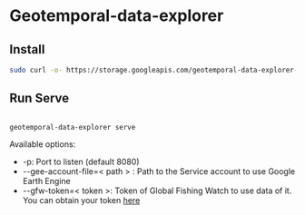 # Geotemporal-data-explorer

## Install

```bash
sudo curl -o- https://storage.googleapis.com/geotemporal-data-explorer-releases/install-last.sh | sudo bash
```

## Run Serve

```

geotemporal-data-explorer serve

````

Available options:

* -p: Port to listen (default 8080)
* --gee-account-file=< path > : Path to the Service account to use Google Earth Engine
* --gfw-token=< token >: Token of Global Fishing Watch to use data of it. You can obtain your token [here](https://globalfishingwatch.org/ocean-engine/tokens)
